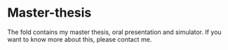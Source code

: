 # Master-thesis
The fold contains my master thesis, oral presentation and simulator. If you want to know more about this, please contact me.

